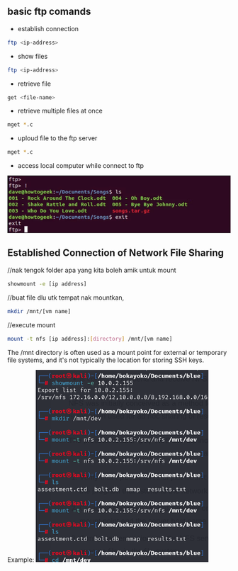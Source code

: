 ## basic ftp comands

- establish connection

```bash
ftp <ip-address>
```

- show files

```bash
ftp <ip-address>
```

- retrieve file

```bash
get <file-name>
```

- retrieve multiple files at once

```bash
mget *.c
```

- uploud file to the ftp server

```bash
mget *.c
```

- access local computer while connect to ftp

![alt text](image-36.png)

## Established Connection of Network File Sharing

//nak tengok folder apa yang kita boleh amik untuk mount

```bash
showmount -e [ip address] 
```

//buat file dlu utk tempat nak mountkan, 

```bash
mkdir /mnt/[vm name]
```

//execute mount 

```bash
mount -t nfs [ip address]:[directory] /mnt/[vm name]
```

 The /mnt directory is often used as a mount point for external or temporary file systems, and it's not typically the location for storing SSH keys.

Example:
![alt text](image-37.png)

